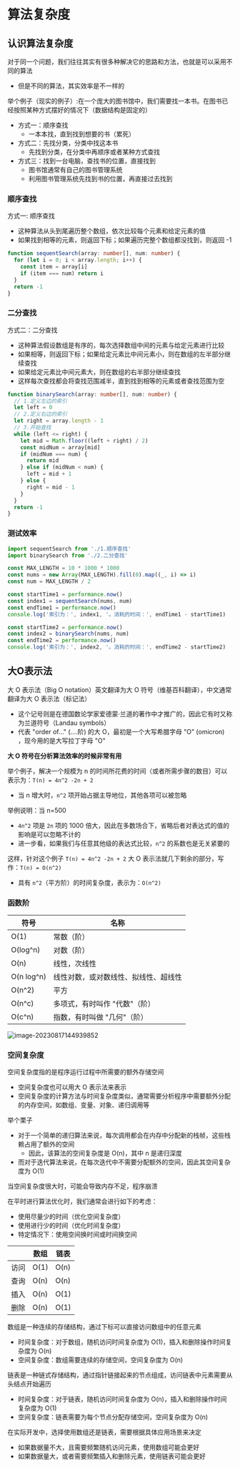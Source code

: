 # 算法复杂度

## 认识算法复杂度

对于同一个问题，我们往往其实有很多种解决它的思路和方法，也就是可以采用不同的算法

- 但是不同的算法，其实效率是不一样的

举个例子（现实的例子）:在一个庞大的图书馆中，我们需要找一本书。在图书已经按照某种方式摆好的情况下（数据结构是固定的）

- 方式一：顺序查找
  - 一本本找，直到找到想要的书（累死）
- 方式二：先找分类，分类中找这本书
  - 先找到分类，在分类中再顺序或者某种方式查找
- 方式三：找到一台电脑，查找书的位置，直接找到
  - 图书馆通常有自己的图书管理系统
  - 利用图书管理系统先找到书的位置，再直接过去找到

### 顺序查找

方式一: 顺序查找

- 这种算法从头到尾遍历整个数组，依次比较每个元素和给定元素的值
- 如果找到相等的元素，则返回下标；如果遍历完整个数组都没找到，则返回 -1

```typescript
function sequentSearch(array: number[], num: number) {
  for (let i = 0; i < array.length; i++) {
    const item = array[i]
    if (item === num) return i
  }
  return -1
}
```

### 二分查找

方式二：二分查找

- 这种算法假设数组是有序的，每次选择数组中间的元素与给定元素进行比较
- 如果相等，则返回下标；如果给定元素比中间元素小，则在数组的左半部分继续查找
- 如果给定元素比中间元素大，则在数组的右半部分继续查找
- 这样每次查找都会将查找范围减半，直到找到相等的元素或者查找范围为空

```typescript
function binarySearch(array: number[], num: number) {
  // 1.定义左边的索引
  let left = 0
  // 2.定义右边的索引
  let right = array.length - 1
  // 3.开始查找
  while (left <= right) {
    let mid = Math.floor((left + right) / 2)
    const midNum = array[mid]
    if (midNum === num) {
      return mid
    } else if (midNum < num) {
      left = mid + 1
    } else {
      right = mid - 1
    }
  }
  return -1
}
```

### 测试效率

```typescript
import sequentSearch from './1.顺序查找'
import binarySearch from './2.二分查找'

const MAX_LENGTH = 10 * 1000 * 1000
const nums = new Array(MAX_LENGTH).fill(0).map((_, i) => i)
const num = MAX_LENGTH / 2

const startTime1 = performance.now()
const index1 = sequentSearch(nums, num)
const endTime1 = performance.now()
console.log('索引为：', index1, '。消耗的时间：', endTime1 - startTime1)

const startTime2 = performance.now()
const index2 = binarySearch(nums, num)
const endTime2 = performance.now()
console.log('索引为：', index2, '。消耗的时间：', endTime2 - startTime2)
```

## 大O表示法

大 O 表示法（Big O notation）英文翻译为大 O 符号（维基百科翻译），中文通常翻译为大 O 表示法（标记法）

- 这个记号则是在德国数论学家爱德蒙·兰道的著作中才推广的，因此它有时又称为兰道符号（Landau symbols）
- 代表 "order of..." (....阶) 的大 O，最初是一个大写希腊字母 "O" (omicron) ，现今用的是大写拉丁字母 "O"

**大 O 符号在分析算法效率的时候非常有用**

举个例子，解决一个规模为 n 的时间所花费的时间（或者所需步骤的数目）可以表示为：`T(n) = 4n^2 -2n + 2`

- 当 n 增大时，`n^2` 项开始占据主导地位，其他各项可以被忽略

举例说明：当 n=500

- `4n^2` 项是 `2n` 项的 1000 倍大，因此在多数场合下，省略后者对表达式的值的影响是可以忽略不计的
- 进一步看，如果我们与任意其他级的表达式比较，`n^2` 的系数也是无关紧要的

这样，针对这个例子 `T(n) = 4n^2 -2n + 2` 大 O 表示法就几下剩余的部分，写作：`T(n) = O(n^2)`

- 具有 `n^2`（平方阶）的时间复杂度，表示为：`O(n^2)`

### 函数阶

| 符号       | 名称                                 |
| ---------- | ------------------------------------ |
| O(1)       | 常数（阶）                           |
| O(log^n)   | 对数（阶）                           |
| O(n)       | 线性，次线性                         |
| O(n log^n) | 线性对数，或对数线性、拟线性、超线性 |
| O(n^2)     | 平方                                 |
| O(n^c)     | 多项式，有时叫作 "代数"（阶）        |
| O(c^n)     | 指数，有时叫做 "几何"（阶）          |

![image-20230817144939852](https://gitee.com/lilyn/pic/raw/master/lagoulearn-img/image-20230817144939852.png)

### 空间复杂度

空间复杂度指的是程序运行过程中所需要的额外存储空间

- 空间复杂度也可以用大 O 表示法来表示
- 空间复杂度的计算方法与时间复杂度类似，通常需要分析程序中需要额外分配的内存空间，如数组、变量、对象、递归调用等

举个栗子

- 对于一个简单的递归算法来说，每次调用都会在内存中分配新的栈帧，这些栈赖占用了额外的空间
  - 因此，该算法的空间复杂度是 O(n)，其中 n 是递归深度
- 而对于迭代算法来说，在每次迭代中不需要分配额外的空间，因此其空间复杂度为 O(1)

当空间复杂度很大时，可能会导致内存不足，程序崩溃

在平时进行算法优化时，我们通常会进行如下的考虑：

- 使用尽量少的时间（优化空间复杂度）
- 使用进行少的时间（优化时间复杂度）
- 特定情况下：使用空间换时间或时间换空间

|      | 数组 | 链表 |
| ---- | ---- | ---- |
| 访问 | O(1) | O(n) |
| 查询 | O(n) | O(n) |
| 插入 | O(n) | O(1) |
| 删除 | O(n) | O(1) |

数组是一种连续的存储结构，通过下标可以直接访问数组中的任意元素

- 时间复杂度：对于数组，随机访问时间复杂度为 O(1)，插入和删除操作时间复杂度为 O(n)
- 空间复杂度：数组需要连续的存储空间，空间复杂度为 O(n)

链表是一种链式存储结构，通过指针链接起来的节点组成，访问链表中元素需要从头结点开始遍历

- 时间复杂度：对于链表，随机访问时间复杂度为 O(n)，插入和删除操作时间复杂度为 O(1)
- 空间复杂度：链表需要为每个节点分配存储空间，空间复杂度为 O(n)

在实际开发中，选择使用数组还是链表，需要根据具体应用场景来决定

- 如果数据量不大，且需要频繁随机访问元素，使用数组可能会更好
- 如果数据量大，或者需要频繁插入和删除元素，使用链表可能会更好
